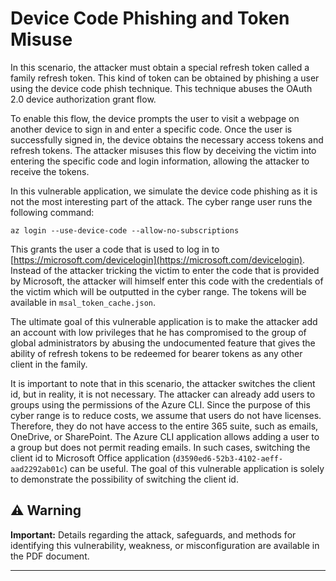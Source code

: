# Device Code Phishing and Token Misuse

In this scenario, the attacker must obtain a special refresh token called a family refresh token. This kind of token can be obtained by phishing a user using the device code phish technique. This technique abuses the OAuth 2.0 device authorization grant flow.

To enable this flow, the device prompts the user to visit a webpage on another device to sign in and enter a specific code. Once the user is successfully signed in, the device obtains the necessary access tokens and refresh tokens. The attacker misuses this flow by deceiving the victim into entering the specific code and login information, allowing the attacker to receive the tokens.

In this vulnerable application, we simulate the device code phishing as it is not the most interesting part of the attack. The cyber range user runs the following command:

```
az login --use-device-code --allow-no-subscriptions
```

This grants the user a code that is used to log in to [https://microsoft.com/devicelogin](https://microsoft.com/devicelogin). Instead of the attacker tricking the victim to enter the code that is provided by Microsoft, the attacker will himself enter this code with the credentials of the victim which will be outputted in the cyber range. The tokens will be available in `msal_token_cache.json`.

The ultimate goal of this vulnerable application is to make the attacker add an account with low privileges that he has compromised to the group of global administrators by abusing the undocumented feature that gives the ability of refresh tokens to be redeemed for bearer tokens as any other client in the family.

It is important to note that in this scenario, the attacker switches the client id, but in reality, it is not necessary. The attacker can already add users to groups using the permissions of the Azure CLI. Since the purpose of this cyber range is to reduce costs, we assume that users do not have licenses. Therefore, they do not have access to the entire 365 suite, such as emails, OneDrive, or SharePoint. The Azure CLI application allows adding a user to a group but does not permit reading emails. In such cases, switching the client id to Microsoft Office application (`d3590ed6-52b3-4102-aeff-aad2292ab01c`) can be useful. The goal of this vulnerable application is solely to demonstrate the possibility of switching the client id.


## ⚠️ Warning

**Important:** Details regarding the attack, safeguards, and methods for identifying this vulnerability, weakness, or misconfiguration are available in the PDF document.

---


